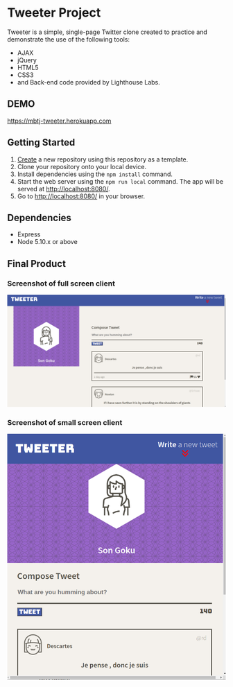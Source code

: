 # Tweeter Project

Tweeter is a simple, single-page Twitter clone created to practice and demonstrate the use of the following tools:
- AJAX
- jQuery
- HTML5
- CSS3
- and Back-end code provided by Lighthouse Labs.

## DEMO
https://mbtj-tweeter.herokuapp.com

## Getting Started

1. [Create](https://docs.github.com/en/repositories/creating-and-managing-repositories/creating-a-repository-from-a-template) a new repository using this repository as a template.
2. Clone your repository onto your local device.
3. Install dependencies using the `npm install` command.
3. Start the web server using the `npm run local` command. The app will be served at <http://localhost:8080/>.
4. Go to <http://localhost:8080/> in your browser.


## Dependencies

- Express
- Node 5.10.x or above

## Final Product

### Screenshot of full screen client
![Screenshot of screen](/docs/full-screen.png)


### Screenshot of small screen client
![Screenshot of short screen](/docs/small-screen.png)
